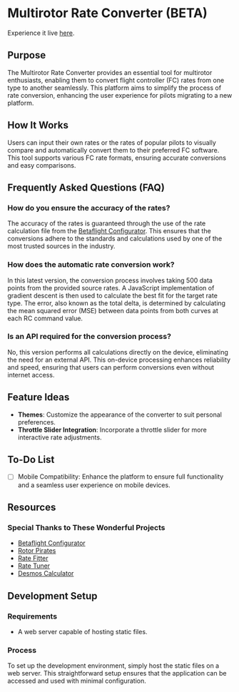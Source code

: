 # Multirotor Rate Converter (BETA)

Experience it live [here](https://rates.metamarc.com/dev).

## Purpose

The Multirotor Rate Converter provides an essential tool for multirotor enthusiasts, enabling them to convert flight controller (FC) rates from one type to another seamlessly. This platform aims to simplify the process of rate conversion, enhancing the user experience for pilots migrating to a new platform.

## How It Works

Users can input their own rates or the rates of popular pilots to visually compare and automatically convert them to their preferred FC software. This tool supports various FC rate formats, ensuring accurate conversions and easy comparisons.

## Frequently Asked Questions (FAQ)

### How do you ensure the accuracy of the rates?

The accuracy of the rates is guaranteed through the use of the rate calculation file from the [Betaflight Configurator](https://github.com/betaflight/betaflight-configurator). This ensures that the conversions adhere to the standards and calculations used by one of the most trusted sources in the industry.

### How does the automatic rate conversion work?

In this latest version, the conversion process involves taking 500 data points from the provided source rates. A JavaScript implementation of gradient descent is then used to calculate the best fit for the target rate type. The error, also known as the total delta, is determined by calculating the mean squared error (MSE) between data points from both curves at each RC command value.

### Is an API required for the conversion process?

No, this version performs all calculations directly on the device, eliminating the need for an external API. This on-device processing enhances reliability and speed, ensuring that users can perform conversions even without internet access.

## Feature Ideas

- **Themes**: Customize the appearance of the converter to suit personal preferences.
- **Throttle Slider Integration**: Incorporate a throttle slider for more interactive rate adjustments.

## To-Do List

- [ ] Mobile Compatibility: Enhance the platform to ensure full functionality and a seamless user experience on mobile devices.

## Resources

### Special Thanks to These Wonderful Projects

- [Betaflight Configurator](https://github.com/betaflight/betaflight-configurator)
- [Rotor Pirates](https://github.com/apocolipse/RotorPirates)
- [Rate Fitter](https://github.com/yhgillet/rateconv/tree/8e9cc846f63971820bb77f1069e79271c08e2ff2)
- [Rate Tuner](https://github.com/Dadibom/Rate-Tuner/tree/de57d61d8307b29d8ac6a9a926aa719ddf3d605b)
- [Desmos Calculator](https://www.desmos.com/calculator/r5pkxlxhtb?fbclid=IwAR0DfRnnfMaYSUXF5g7moEjfHlwCOi84iq9WMOUaOhVQwauY-ggFDh-KpSY)

## Development Setup

### Requirements

- A web server capable of hosting static files.

### Process

To set up the development environment, simply host the static files on a web server. This straightforward setup ensures that the application can be accessed and used with minimal configuration.
